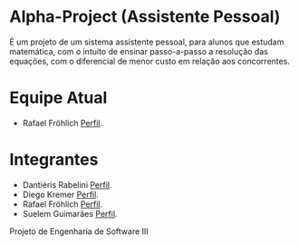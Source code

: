 # Alpha-Project (Assistente Pessoal)

 É um projeto de um sistema assistente pessoal, para alunos que estudam matemática, 
 com o intuito de ensinar passo-a-passo a resolução das equações, 
 com o diferencial de menor custo em relação aos concorrentes.
 
# Equipe Atual
 
* Rafael Fröhlich [Perfil](http://github.com/Rafa2F/).
 
# Integrantes

* Dantiéris Rabelini [Perfil](http://github.com/Dantieris/).
* Diego Kremer [Perfil](http://github.com/DiegoKremer/).
* Rafael Fröhlich [Perfil](http://github.com/Rafa2F/).
* Suelem Guimarães [Perfil](http://github.com/Suele/).

Projeto de Engenharia de Software III


